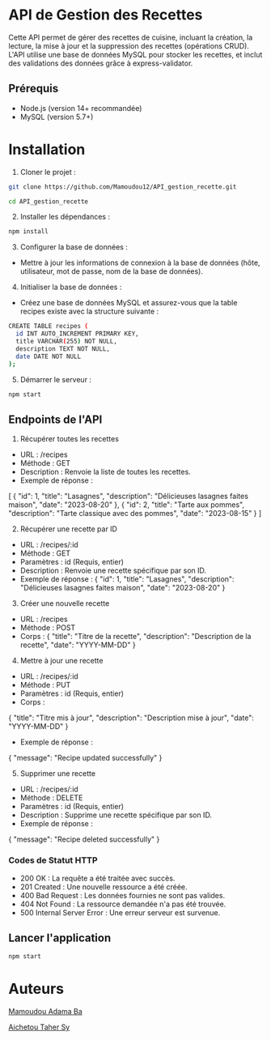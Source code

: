 # API de Gestion des Recettes
Cette API permet de gérer des recettes de cuisine, incluant la création, la lecture, la mise à jour et la suppression des recettes (opérations CRUD). L'API utilise une base de données MySQL pour stocker les recettes, et inclut des validations des données grâce à express-validator.

## Prérequis
- Node.js (version 14+ recommandée)
- MySQL (version 5.7+)

# Installation
1. Cloner le projet :
```bash
git clone https://github.com/Mamoudou12/API_gestion_recette.git
```
```bash
cd API_gestion_recette
```

2. Installer les dépendances :
```bash
npm install
```

3. Configurer la base de données :
- Mettre à jour les informations de connexion à la base de données (hôte, utilisateur, mot de passe, nom de la base de données).

4. Initialiser la base de données :
- Créez une base de données MySQL et assurez-vous que la table recipes existe avec la structure suivante :

```bash
CREATE TABLE recipes (
  id INT AUTO_INCREMENT PRIMARY KEY,
  title VARCHAR(255) NOT NULL,
  description TEXT NOT NULL,
  date DATE NOT NULL
);
```

5. Démarrer le serveur :
```bash
npm start
```

## Endpoints de l'API
1. Récupérer toutes les recettes
- URL : /recipes
- Méthode : GET
- Description : Renvoie la liste de toutes les recettes.
- Exemple de réponse :

[
  {
    "id": 1,
    "title": "Lasagnes",
    "description": "Délicieuses lasagnes faites maison",
    "date": "2023-08-20"
  },
  {
    "id": 2,
    "title": "Tarte aux pommes",
    "description": "Tarte classique avec des pommes",
    "date": "2023-08-15"
  }
]

2. Récupérer une recette par ID
- URL : /recipes/:id
- Méthode : GET
- Paramètres : id (Requis, entier)
- Description : Renvoie une recette spécifique par son ID.
- Exemple de réponse :
{
  "id": 1,
  "title": "Lasagnes",
  "description": "Délicieuses lasagnes faites maison",
  "date": "2023-08-20"
}

3. Créer une nouvelle recette
- URL : /recipes
- Méthode : POST
- Corps :
{
  "title": "Titre de la recette",
  "description": "Description de la recette",
  "date": "YYYY-MM-DD"
}

4.  Mettre à jour une recette
- URL : /recipes/:id
- Méthode : PUT
- Paramètres : id (Requis, entier)
- Corps :

{
  "title": "Titre mis à jour",
  "description": "Description mise à jour",
  "date": "YYYY-MM-DD"
}

- Exemple de réponse :

{
  "message": "Recipe updated successfully"
}

5. Supprimer une recette
- URL : /recipes/:id
- Méthode : DELETE
- Paramètres : id (Requis, entier)
- Description : Supprime une recette spécifique par son ID.
- Exemple de réponse :

{
  "message": "Recipe deleted successfully"
}

### Codes de Statut HTTP

- 200 OK : La requête a été traitée avec succès.
- 201 Created : Une nouvelle ressource a été créée.
- 400 Bad Request : Les données fournies ne sont pas valides.
- 404 Not Found : La ressource demandée n'a pas été trouvée.
- 500 Internal Server Error : Une erreur serveur est survenue.

## Lancer l'application

```bash
npm start 
```

# Auteurs
[Mamoudou Adama Ba ](https://github.com/Mamoudou12)

[Aichetou Taher Sy ](https://github.com/shyshasy)
